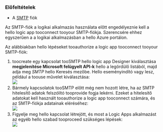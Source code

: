 ### <a name="prerequisites"></a>Előfeltételek
* A [SMTP](https://wikipedia.org/wiki/Simple_Mail_Transfer_Protocol) fiók  

Az SMTP-fiók a logikai alkalmazás használata előtt engedélyeznie kell a hello logic app tooconnect tooyour SMTP-fiókja. Szerencsére ehhez egyszerűen a a logikai alkalmazásban a hello Azure portálon.  

Az alábbiakban hello lépéseket tooauthorize a logic app tooconnect tooyour SMTP-fiók:  

1. toocreate egy kapcsolat tooSMTP hello logic app Designer kiválasztása **megjelenítése Microsoft felügyelt API-k** hello a legördülő listából, majd adja meg *SMTP* hello Keresés mezőbe. Hello eseményindító vagy lesz, például a toouse művelet kiválasztása:  
   ![](./media/connectors-create-api-smtp/smtp-1.png)  
2. Bármely kapcsolatok tooSMTP előtt még nem hozott létre, ha az SMTP hitelesítő adatok felszólító tooprovide fogja lekérni. Ezeket a hitelesítő adatokat kell használt tooauthorize a logic app tooconnect számára, és az SMTP-fiókja adatainak eléréséhez:  
   ![](./media/connectors-create-api-smtp/smtp-2.png)  
3. Figyelje meg hello kapcsolat létrejött, és most a Logic Apps alkalmazást az egyéb hello szabad tooproceed szükséges lépések:  
   ![](./media/connectors-create-api-smtp/smtp-3.png)  


